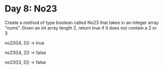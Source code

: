 # Day 8:  No23

Create a method of type boolean called No23 that takes in an integer array “nums”. Given an int array length 2, return true if it does not contain a 2 or 3.

no23([4, 5]) → true

no23([4, 2]) → false

no23([3, 5]) → false
